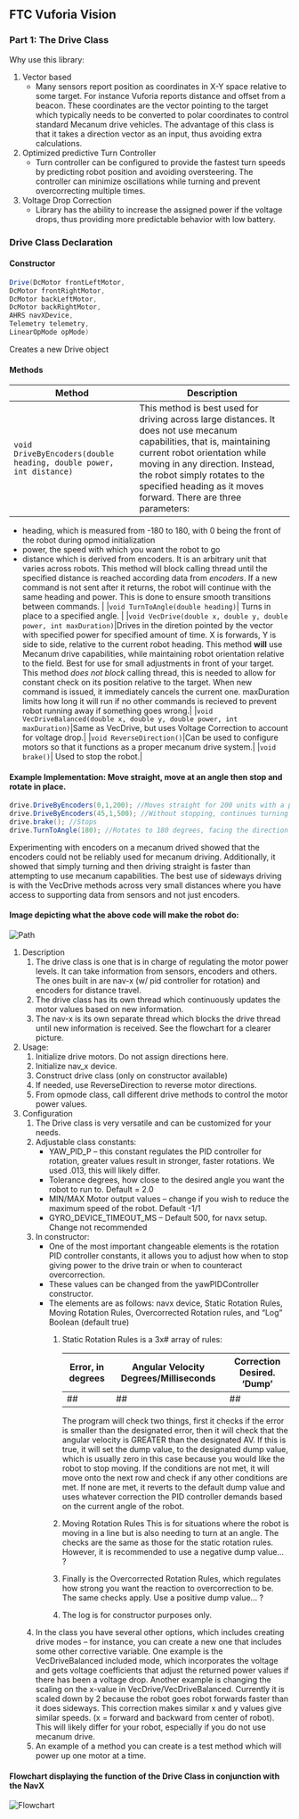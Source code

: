 ## FTC Vuforia Vision

### Part 1: The Drive Class

Why use this library:
1.	Vector based
    -	Many sensors report position as coordinates in X-Y space relative to some target. For instance Vuforia reports distance and offset from a beacon. These coordinates are the vector pointing to the target which typically needs to be converted to polar coordinates to control standard Mecanum drive vehicles. The advantage of this class is that it takes a direction vector as an input, thus avoiding extra calculations.
2. Optimized predictive Turn Controller
    -	Turn controller can be configured to provide the fastest turn speeds by predicting robot position and avoiding oversteering. The controller can minimize oscillations while turning and prevent overcorrecting multiple times.
3.	Voltage Drop Correction
    -	Library has the ability to increase the assigned power if the voltage drops, thus providing more predictable behavior with low battery. 


### Drive Class Declaration

#### Constructor
``` Java
Drive(DcMotor frontLeftMotor, 
DcMotor frontRightMotor, 
DcMotor backLeftMotor, 
DcMotor backRightMotor, 
AHRS navXDevice, 
Telemetry telemetry, 
LinearOpMode opMode)
```
Creates a new Drive object

#### Methods

| Method | Description |
|-----------------------------|------------------------|
|`void DriveByEncoders(double heading, double power, int distance)`| This method is best used for driving across large distances. It does not use mecanum capabilities, that is, maintaining current robot orientation while moving in any direction. Instead, the robot simply rotates to the specified heading as it moves forward. There are three parameters: 
- heading, which is measured from -180 to 180, with 0 being the front of the robot during opmod initialization
- power, the speed with which you want the robot to go
- distance which is derived from encoders. It is an arbitrary unit that varies across robots. 
This method will block calling thread until the specified distance is reached according data from *encoders*. If a new command is not sent after it returns, the robot will continue with the same heading and power. This is done to ensure smooth transitions between commands. |
|`void TurnToAngle(double heading)`| Turns in place to a specified angle. |
|`void VecDrive(double x, double y, double power, int maxDuration)`|Drives in the diretion pointed by the vector with specified power for specified amount of time. X is forwards, Y is side to side, relative to the current robot heading. This method **will** use Mecanum drive capabilities, while maintaining robot orientation relative to the field. Best for use for small adjustments in front of your target. This method *does not block* calling thread, this is needed to allow for constant check on its position relative to the target. When new command is issued, it immediately cancels the current one. maxDuration limits how long it will run if no other commands is recieved to prevent robot running away if something goes wrong.|
|`void VecDriveBalanced(double x, double y, double power, int maxDuration)`|Same as VecDrive, but uses Voltage Correction to account for voltage drop.|
|`void ReverseDirection()`|Can be used to configure motors so that it functions as a proper mecanum drive system.|
|`void brake()`| Used to stop the robot.|
#### Example Implementation: Move straight, move at an angle then stop and rotate in place.
```Java
drive.DriveByEncoders(0,1,200); //Moves straight for 200 units with a power setting of 1.
drive.DriveByEncoders(45,1,500); //Without stopping, continues turning 45 degrees to the right for 500 units with a power setting of 1.
drive.brake(); //Stops 
drive.TurnToAngle(180); //Rotates to 180 degrees, facing the direction opposite to what it started with.
```
Experimenting with encoders on a mecanum drived showed that the encoders could not be reliably used for mecanum driving. Additionally, it showed that simply turning and then driving straight is faster than attempting to use mecanum capabilities. The best use of sideways driving is with the VecDrive methods across very small distances where you have access to supporting data from sensors and not just encoders. 

#### Image depicting what the above code will make the robot do:
![Path](http://i.imgur.com/kygFhsu.png)

1. Description
    1.	The drive class is one that is in charge of regulating the motor power levels. It can take information from sensors, encoders and others. The ones built in are nav-x (w/ pid controller for rotation) and encoders for distance travel.
    2.	The drive class has its own thread which continuously updates the motor values based on new information.
    3.	The nav-x is its own separate thread which blocks the drive thread until new information is received. See the flowchart for a clearer picture.
2.	Usage:
    1.	Initialize drive motors. Do not assign directions here.
    2.	Initialize nav_x device.
    3.	Construct drive class (only on constructor available)
    4.	If needed, use ReverseDirection to reverse motor directions.
    5.	From opmode class, call different drive methods to control the motor power values.
3.	Configuration
    1.	The Drive class is very versatile and can be customized for your needs.
    2.	Adjustable class constants:
        -	YAW_PID_P – this constant regulates the PID controller for rotation, greater values result in stronger, faster rotations. We used .013, this will likely differ.
        -   Tolerance degrees, how close to the desired angle you want the robot to run to. Default = 2.0
        -	MIN/MAX Motor output values – change if you wish to reduce the maximum speed of the robot. Default -1/1
        -	GYRO_DEVICE_TIMEOUT_MS – Default 500, for navx setup. Change not recommended
    3.	In constructor:
        -   One of the most important changeable elements is the rotation PID controller constants, it allows you to adjust how when to stop giving power to the drive train or when to counteract overcorrection. 
        -	These values can be changed from the yawPIDController constructor.
        -	The elements are as follows: navx device, Static Rotation Rules, Moving Rotation Rules, Overcorrected Rotation rules, and “Log” Boolean (default true)
            1.	Static Rotation Rules is a 3x# array of rules:
                
                | Error, in degrees | Angular Velocity Degrees/Milliseconds | Correction Desired. ‘Dump’ |
                |-----------------------------|------------------------|---------|
                |##|##|##|
                
                The program will check two things, first it checks if the error is smaller than the designated error, then it will check that the angular velocity is GREATER than the designated AV. If this is true, it will set the dump value, to the designated dump value, which is usually zero in this case because you would like the robot to stop moving. If the conditions are not met, it will move onto the next row and check if any other conditions are met. If none are met, it reverts to the default dump value and uses whatever correction the PID controller demands based on the current angle of the robot.
         
             2.	Moving Rotation Rules
                This is for situations where the robot is moving in a line but is also needing to turn at an angle. The checks are the same as those for the static rotation rules. However, it is recommended to use a negative dump value… ?
          
             3.	Finally is the Overcorrected Rotation Rules, which regulates how strong you want the reaction to overcorrection to be. The same checks apply. Use a positive dump value… ?
             4.	The log is for constructor purposes only.
    4.	In the class you have several other options, which includes creating drive modes – for instance, you can create a new one that includes some other corrective variable. One example is the VecDriveBalanced included mode, which incorporates the voltage and gets voltage coefficients that adjust the returned power values if there has been a voltage drop. Another example is changing the scaling on the x-value in VecDrive/VecDriveBalanced. Currently it is scaled down by 2 because the robot goes robot forwards faster than it does sideways.  This correction makes similar x and y values give similar speeds. (x = forward and backward from center of robot). This will likely differ for your robot, especially if you do not use mecanum drive.
    5.	An example of a method you can create is a test method which will power up one motor at a time.

#### Flowchart displaying the function of the Drive Class in conjunction with the NavX
![Flowchart](http://i.imgur.com/5u3rdjM.png)
